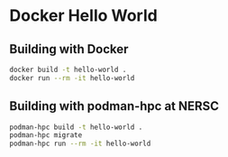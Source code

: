 # Docker Hello World

## Building with Docker

```bash
docker build -t hello-world .
docker run --rm -it hello-world 
```

## Building with podman-hpc at NERSC

```bash
podman-hpc build -t hello-world .
podman-hpc migrate
podman-hpc run --rm -it hello-world
```
